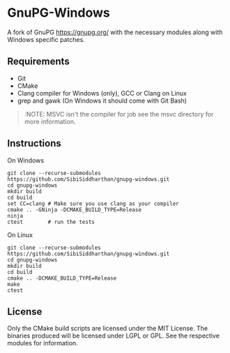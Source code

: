 # GnuPG-Windows
A fork of GnuPG https://gnupg.org/ with the necessary modules along with Windows specific patches.

## Requirements
* Git
* CMake
* Clang compiler for Windows (only), GCC or Clang on Linux
* grep and gawk (On Windows it should come with Git Bash)

>:NOTE: MSVC isn't the compiler for job see the msvc directory for more information.

## Instructions
On Windows
```
git clone --recurse-submodules https://github.com/SibiSiddharthan/gnupg-windows.git
cd gnupg-windows
mkdir build
cd build
set CC=clang # Make sure you use clang as your compiler
cmake .. -GNinja -DCMAKE_BUILD_TYPE=Release
ninja
ctest        # run the tests
```
On Linux
```
git clone --recurse-submodules https://github.com/SibiSiddharthan/gnupg-windows.git
cd gnupg-windows
mkdir build
cd build
cmake .. -DCMAKE_BUILD_TYPE=Release
make
ctest
```

## License
Only the CMake build scripts are licensed under the MIT License.
The binaries produced will be licensed under LGPL or GPL. See the respective modules for information.
